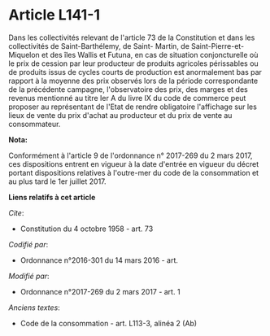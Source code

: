 # Article L141-1

Dans les collectivités relevant de l'article 73 de la Constitution et dans les collectivités de Saint-Barthélemy, de Saint-
Martin, de Saint-Pierre-et-Miquelon et des îles Wallis et Futuna, en cas de situation conjoncturelle où le prix de cession
par leur producteur de produits agricoles périssables ou de produits issus de cycles courts de production est anormalement
bas par rapport à la moyenne des prix observés lors de la période correspondante de la précédente campagne, l'observatoire
des prix, des marges et des revenus mentionné au titre Ier A du livre IX du code de commerce peut proposer au représentant de
l'Etat de rendre obligatoire l'affichage sur les lieux de vente du prix d'achat au producteur et du prix de vente au
consommateur.

**Nota:**

Conformément à l'article 9 de l'ordonnance n° 2017-269 du 2 mars 2017, ces dispositions entrent en vigueur à la date d'entrée
en vigueur du décret portant dispositions relatives à l'outre-mer du code de la consommation et au plus tard le 1er juillet
2017.

**Liens relatifs à cet article**

_Cite_:

  - Constitution du 4 octobre 1958 - art. 73

_Codifié par_:

  - Ordonnance n°2016-301 du 14 mars 2016 - art.

_Modifié par_:

  - Ordonnance n°2017-269 du 2 mars 2017 - art. 1

_Anciens textes_:

  - Code de la consommation - art. L113-3, alinéa 2 (Ab)
